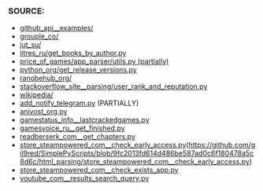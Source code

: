 ### SOURCE:
 * [github_api__examples/](https://github.com/gil9red/SimplePyScripts/blob/53f23ca6394ad53545f6f83ab52eb3d6a1ba68f6/github_api__examples)
 * [grouple_co/](https://github.com/gil9red/SimplePyScripts/tree/15cf780f5f481c9a61b49671208d376f28fb234f/html_parsing/grouple_co)
 * [jut_su/](https://github.com/gil9red/SimplePyScripts/tree/0cfa47d91c95354ab3683eed24da8b4a093c2db7/html_parsing/jut_su)
 * [litres_ru/get_books_by_author.py](https://github.com/gil9red/SimplePyScripts/blob/296f8977c209c412cbf8beff060ab03e165da35e/html_parsing/litres_ru/get_books_by_author.py)
 * [price_of_games/app_parser/utils.py (partially)](https://github.com/gil9red/price_of_games/blob/0ba20b658f47be3eba02bab1907aa6fc83ad6d4e/app_parser/utils.py)
 * [python_org/get_release_versions.py](https://github.com/gil9red/SimplePyScripts/blob/1d896ec6145d12f973423038a32a39cb8ee96c51/html_parsing/python_org/get_release_versions.py)
 * [ranobehub_org/](https://github.com/gil9red/SimplePyScripts/tree/c211581b8679199abfbfe8c59f5b301d0f4d19b7/html_parsing/ranobehub_org)
 * [stackoverflow_site__parsing/user_rank_and_reputation.py](https://github.com/gil9red/SimplePyScripts/blob/1d7f58c816db60f6005b9e63b981eeabd1924fc6/stackoverflow_site__parsing/user_rank_and_reputation.py)
 * [wikipedia/](https://github.com/gil9red/SimplePyScripts/tree/cd7caefbdf624625295b04d839166d57a7be4401/html_parsing/wikipedia)
 * [add_notify_telegram.py](https://github.com/gil9red/telegram_notifications_bot/blob/5473d04dda61b0a066eb04c75e22a5e3e34c0f17/add_notify_use_web.py#L18) (PARTIALLY)
 * [anivost_org.py](https://github.com/gil9red/SimplePyScripts/blob/d5437b669d700082673f1bef51aa6d1a5ed0ef0c/html_parsing/anivost_org.py)
 * [gamestatus_info__lastcrackedgames.py](https://github.com/gil9red/SimplePyScripts/blob/e1ee7ee97a8f9855c8ed3c529605afbba41b3ae3/html_parsing/gamestatus_info__lastcrackedgames.py)
 * [gamesvoice_ru__get_finished.py](https://github.com/gil9red/SimplePyScripts/blob/2d9bedefc353ea7ff9a18314e587b2297300299e/html_parsing/gamesvoice_ru__get_finished.py)
 * [readberserk_com__get_chapters.py](https://github.com/gil9red/SimplePyScripts/blob/95c5e65e77958684550f7502c14b46dbaa52c5b1/html_parsing/readberserk_com__get_chapters.py)
 * [store_steampowered_com__check_early_access.py](store_steampowered_com__check_early_access.py)(https://github.com/gil9red/SimplePyScripts/blob/9fc2013fd614d486be587ad0c6f180478a5c8d6c/html_parsing/store_steampowered_com__check_early_access.py)
 * [store_steampowered_com__check_exists_app.py](https://github.com/gil9red/SimplePyScripts/blob/786b384d29481d61989b3b4489dce73c16b12fb6/html_parsing/store_steampowered_com__check_exists_app.py)
 * [youtube_com__results_search_query.py](https://github.com/gil9red/SimplePyScripts/blob/086bca3ea20744060da9bb2ea913d3905f75a52d/html_parsing/youtube_com__results_search_query.py)
